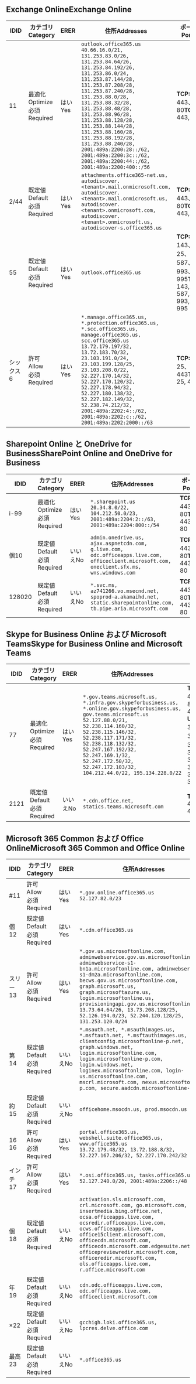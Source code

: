 <!--THIS FILE IS AUTOMATICALLY GENERATED. MANUAL CHANGES WILL BE OVERWRITTEN.-->
<!--Please contact the Office 365 Endpoints team with any questions.-->
<!--USGovGCCHigh endpoints version 2019102800-->
<!--File generated 2019-10-28 11:00:11.7430-->

## <a name="exchange-online"></a><span data-ttu-id="9d0db-101">Exchange Online</span><span class="sxs-lookup"><span data-stu-id="9d0db-101">Exchange Online</span></span>

<span data-ttu-id="9d0db-102">ID</span><span class="sxs-lookup"><span data-stu-id="9d0db-102">ID</span></span> | <span data-ttu-id="9d0db-103">カテゴリ</span><span class="sxs-lookup"><span data-stu-id="9d0db-103">Category</span></span> | <span data-ttu-id="9d0db-104">ER</span><span class="sxs-lookup"><span data-stu-id="9d0db-104">ER</span></span> | <span data-ttu-id="9d0db-105">住所</span><span class="sxs-lookup"><span data-stu-id="9d0db-105">Addresses</span></span> | <span data-ttu-id="9d0db-106">ポート</span><span class="sxs-lookup"><span data-stu-id="9d0db-106">Ports</span></span>
-- | -------------------- | --- | ------------------------------------------------------------------------------------------------------------------------------------------------------------------------------------------------------------------------------------------------------------------------------------------------------------------------------------------------------------------------------------------------------------------------------------------------ | -------------------------------
<span data-ttu-id="9d0db-107">1</span><span class="sxs-lookup"><span data-stu-id="9d0db-107">1</span></span> | <span data-ttu-id="9d0db-108">最適化</span><span class="sxs-lookup"><span data-stu-id="9d0db-108">Optimize</span></span><BR><span data-ttu-id="9d0db-109">必須</span><span class="sxs-lookup"><span data-stu-id="9d0db-109">Required</span></span> | <span data-ttu-id="9d0db-110">はい</span><span class="sxs-lookup"><span data-stu-id="9d0db-110">Yes</span></span> | `outlook.office365.us`<BR>`40.66.16.0/21, 131.253.83.0/26, 131.253.84.64/26, 131.253.84.192/26, 131.253.86.0/24, 131.253.87.144/28, 131.253.87.208/28, 131.253.87.240/28, 131.253.88.0/28, 131.253.88.32/28, 131.253.88.48/28, 131.253.88.96/28, 131.253.88.128/28, 131.253.88.144/28, 131.253.88.160/28, 131.253.88.192/28, 131.253.88.240/28, 2001:489a:2200:28::/62, 2001:489a:2200:3c::/62, 2001:489a:2200:44::/62, 2001:489a:2200:400::/56` | <span data-ttu-id="9d0db-111">**TCP:** 443、80</span><span class="sxs-lookup"><span data-stu-id="9d0db-111">**TCP:** 443, 80</span></span>
<span data-ttu-id="9d0db-112">2/4</span><span class="sxs-lookup"><span data-stu-id="9d0db-112">4</span></span> | <span data-ttu-id="9d0db-113">既定値</span><span class="sxs-lookup"><span data-stu-id="9d0db-113">Default</span></span><BR><span data-ttu-id="9d0db-114">必須</span><span class="sxs-lookup"><span data-stu-id="9d0db-114">Required</span></span> | <span data-ttu-id="9d0db-115">はい</span><span class="sxs-lookup"><span data-stu-id="9d0db-115">Yes</span></span> | `attachments.office365-net.us, autodiscover.<tenant>.mail.onmicrosoft.com, autodiscover.<tenant>.mail.onmicrosoft.us, autodiscover.<tenant>.onmicrosoft.com, autodiscover.<tenant>.onmicrosoft.us, autodiscover-s.office365.us` | <span data-ttu-id="9d0db-116">**TCP:** 443、80</span><span class="sxs-lookup"><span data-stu-id="9d0db-116">**TCP:** 443, 80</span></span>
<span data-ttu-id="9d0db-117">5</span><span class="sxs-lookup"><span data-stu-id="9d0db-117">5</span></span> | <span data-ttu-id="9d0db-118">既定値</span><span class="sxs-lookup"><span data-stu-id="9d0db-118">Default</span></span><BR><span data-ttu-id="9d0db-119">必須</span><span class="sxs-lookup"><span data-stu-id="9d0db-119">Required</span></span> | <span data-ttu-id="9d0db-120">はい</span><span class="sxs-lookup"><span data-stu-id="9d0db-120">Yes</span></span> | `outlook.office365.us` | <span data-ttu-id="9d0db-121">**TCP:** 143、25、587、993、995</span><span class="sxs-lookup"><span data-stu-id="9d0db-121">**TCP:** 143, 25, 587, 993, 995</span></span>
<span data-ttu-id="9d0db-122">シックス</span><span class="sxs-lookup"><span data-stu-id="9d0db-122">6</span></span> | <span data-ttu-id="9d0db-123">許可</span><span class="sxs-lookup"><span data-stu-id="9d0db-123">Allow</span></span><BR><span data-ttu-id="9d0db-124">必須</span><span class="sxs-lookup"><span data-stu-id="9d0db-124">Required</span></span> | <span data-ttu-id="9d0db-125">はい</span><span class="sxs-lookup"><span data-stu-id="9d0db-125">Yes</span></span> | `*.manage.office365.us, *.protection.office365.us, *.scc.office365.us, manage.office365.us, scc.office365.us`<BR>`13.72.179.197/32, 13.72.183.70/32, 23.103.191.0/24, 23.103.199.128/25, 23.103.208.0/22, 52.227.170.14/32, 52.227.170.120/32, 52.227.178.94/32, 52.227.180.138/32, 52.227.182.149/32, 52.238.74.212/32, 2001:489a:2202:4::/62, 2001:489a:2202:c::/62, 2001:489a:2202:2000::/63` | <span data-ttu-id="9d0db-126">**TCP:** 25、443</span><span class="sxs-lookup"><span data-stu-id="9d0db-126">**TCP:** 25, 443</span></span>

## <a name="sharepoint-online-and-onedrive-for-business"></a><span data-ttu-id="9d0db-127">Sharepoint Online と OneDrive for Business</span><span class="sxs-lookup"><span data-stu-id="9d0db-127">SharePoint Online and OneDrive for Business</span></span>

<span data-ttu-id="9d0db-128">ID</span><span class="sxs-lookup"><span data-stu-id="9d0db-128">ID</span></span> | <span data-ttu-id="9d0db-129">カテゴリ</span><span class="sxs-lookup"><span data-stu-id="9d0db-129">Category</span></span> | <span data-ttu-id="9d0db-130">ER</span><span class="sxs-lookup"><span data-stu-id="9d0db-130">ER</span></span> | <span data-ttu-id="9d0db-131">住所</span><span class="sxs-lookup"><span data-stu-id="9d0db-131">Addresses</span></span> | <span data-ttu-id="9d0db-132">ポート</span><span class="sxs-lookup"><span data-stu-id="9d0db-132">Ports</span></span>
-- | -------------------- | --- | ------------------------------------------------------------------------------------------------------------------------------------------- | ----------------
<span data-ttu-id="9d0db-133">i-9</span><span class="sxs-lookup"><span data-stu-id="9d0db-133">9</span></span> | <span data-ttu-id="9d0db-134">最適化</span><span class="sxs-lookup"><span data-stu-id="9d0db-134">Optimize</span></span><BR><span data-ttu-id="9d0db-135">必須</span><span class="sxs-lookup"><span data-stu-id="9d0db-135">Required</span></span> | <span data-ttu-id="9d0db-136">はい</span><span class="sxs-lookup"><span data-stu-id="9d0db-136">Yes</span></span> | `*.sharepoint.us`<BR>`20.34.8.0/22, 104.212.50.0/23, 2001:489a:2204:2::/63, 2001:489a:2204:800::/54` | <span data-ttu-id="9d0db-137">**TCP:** 443、80</span><span class="sxs-lookup"><span data-stu-id="9d0db-137">**TCP:** 443, 80</span></span>
<span data-ttu-id="9d0db-138">個</span><span class="sxs-lookup"><span data-stu-id="9d0db-138">10</span></span> | <span data-ttu-id="9d0db-139">既定値</span><span class="sxs-lookup"><span data-stu-id="9d0db-139">Default</span></span><BR><span data-ttu-id="9d0db-140">必須</span><span class="sxs-lookup"><span data-stu-id="9d0db-140">Required</span></span> | <span data-ttu-id="9d0db-141">いいえ</span><span class="sxs-lookup"><span data-stu-id="9d0db-141">No</span></span> | `admin.onedrive.us, ajax.aspnetcdn.com, g.live.com, odc.officeapps.live.com, officeclient.microsoft.com, oneclient.sfx.ms, wns.windows.com` | <span data-ttu-id="9d0db-142">**TCP:** 443、80</span><span class="sxs-lookup"><span data-stu-id="9d0db-142">**TCP:** 443, 80</span></span>
<span data-ttu-id="9d0db-143">1280</span><span class="sxs-lookup"><span data-stu-id="9d0db-143">20</span></span> | <span data-ttu-id="9d0db-144">既定値</span><span class="sxs-lookup"><span data-stu-id="9d0db-144">Default</span></span><BR><span data-ttu-id="9d0db-145">必須</span><span class="sxs-lookup"><span data-stu-id="9d0db-145">Required</span></span> | <span data-ttu-id="9d0db-146">いいえ</span><span class="sxs-lookup"><span data-stu-id="9d0db-146">No</span></span> | `*.svc.ms, az741266.vo.msecnd.net, spoprod-a.akamaihd.net, static.sharepointonline.com, tb.pipe.aria.microsoft.com` | <span data-ttu-id="9d0db-147">**TCP:** 443、80</span><span class="sxs-lookup"><span data-stu-id="9d0db-147">**TCP:** 443, 80</span></span>

## <a name="skype-for-business-online-and-microsoft-teams"></a><span data-ttu-id="9d0db-148">Skype for Business Online および Microsoft Teams</span><span class="sxs-lookup"><span data-stu-id="9d0db-148">Skype for Business Online and Microsoft Teams</span></span>

<span data-ttu-id="9d0db-149">ID</span><span class="sxs-lookup"><span data-stu-id="9d0db-149">ID</span></span> | <span data-ttu-id="9d0db-150">カテゴリ</span><span class="sxs-lookup"><span data-stu-id="9d0db-150">Category</span></span> | <span data-ttu-id="9d0db-151">ER</span><span class="sxs-lookup"><span data-stu-id="9d0db-151">ER</span></span> | <span data-ttu-id="9d0db-152">住所</span><span class="sxs-lookup"><span data-stu-id="9d0db-152">Addresses</span></span> | <span data-ttu-id="9d0db-153">ポート</span><span class="sxs-lookup"><span data-stu-id="9d0db-153">Ports</span></span>
-- | -------------------- | --- | --------------------------------------------------------------------------------------------------------------------------------------------------------------------------------------------------------------------------------------------------------------------------------------------------------------------------------- | ---------------------------------------------------
<span data-ttu-id="9d0db-154">7</span><span class="sxs-lookup"><span data-stu-id="9d0db-154">7</span></span> | <span data-ttu-id="9d0db-155">最適化</span><span class="sxs-lookup"><span data-stu-id="9d0db-155">Optimize</span></span><BR><span data-ttu-id="9d0db-156">必須</span><span class="sxs-lookup"><span data-stu-id="9d0db-156">Required</span></span> | <span data-ttu-id="9d0db-157">はい</span><span class="sxs-lookup"><span data-stu-id="9d0db-157">Yes</span></span> | `*.gov.teams.microsoft.us, *.infra.gov.skypeforbusiness.us, *.online.gov.skypeforbusiness.us, gov.teams.microsoft.us`<BR>`52.127.88.0/21, 52.238.114.160/32, 52.238.115.146/32, 52.238.117.171/32, 52.238.118.132/32, 52.247.167.192/32, 52.247.169.1/32, 52.247.172.50/32, 52.247.172.103/32, 104.212.44.0/22, 195.134.228.0/22` | <span data-ttu-id="9d0db-158">**TCP:** 443、80</span><span class="sxs-lookup"><span data-stu-id="9d0db-158">**TCP:** 443, 80</span></span><BR><span data-ttu-id="9d0db-159">**UDP:** 3478、3479、3480、3481</span><span class="sxs-lookup"><span data-stu-id="9d0db-159">**UDP:** 3478, 3479, 3480, 3481</span></span>
<span data-ttu-id="9d0db-160">21</span><span class="sxs-lookup"><span data-stu-id="9d0db-160">21</span></span> | <span data-ttu-id="9d0db-161">既定値</span><span class="sxs-lookup"><span data-stu-id="9d0db-161">Default</span></span><BR><span data-ttu-id="9d0db-162">必須</span><span class="sxs-lookup"><span data-stu-id="9d0db-162">Required</span></span> | <span data-ttu-id="9d0db-163">いいえ</span><span class="sxs-lookup"><span data-stu-id="9d0db-163">No</span></span> | `*.cdn.office.net, statics.teams.microsoft.com` | <span data-ttu-id="9d0db-164">**TCP:** 443</span><span class="sxs-lookup"><span data-stu-id="9d0db-164">**TCP:** 443</span></span>

## <a name="microsoft-365-common-and-office-online"></a><span data-ttu-id="9d0db-165">Microsoft 365 Common および Office Online</span><span class="sxs-lookup"><span data-stu-id="9d0db-165">Microsoft 365 Common and Office Online</span></span>

<span data-ttu-id="9d0db-166">ID</span><span class="sxs-lookup"><span data-stu-id="9d0db-166">ID</span></span> | <span data-ttu-id="9d0db-167">カテゴリ</span><span class="sxs-lookup"><span data-stu-id="9d0db-167">Category</span></span> | <span data-ttu-id="9d0db-168">ER</span><span class="sxs-lookup"><span data-stu-id="9d0db-168">ER</span></span> | <span data-ttu-id="9d0db-169">住所</span><span class="sxs-lookup"><span data-stu-id="9d0db-169">Addresses</span></span> | <span data-ttu-id="9d0db-170">ポート</span><span class="sxs-lookup"><span data-stu-id="9d0db-170">Ports</span></span>
-- | ------------------- | --- | --------------------------------------------------------------------------------------------------------------------------------------------------------------------------------------------------------------------------------------------------------------------------------------------------------------------------------------------------------------------------------------------------------------------- | ----------------
<span data-ttu-id="9d0db-171">#</span><span class="sxs-lookup"><span data-stu-id="9d0db-171">11</span></span> | <span data-ttu-id="9d0db-172">許可</span><span class="sxs-lookup"><span data-stu-id="9d0db-172">Allow</span></span><BR><span data-ttu-id="9d0db-173">必須</span><span class="sxs-lookup"><span data-stu-id="9d0db-173">Required</span></span> | <span data-ttu-id="9d0db-174">はい</span><span class="sxs-lookup"><span data-stu-id="9d0db-174">Yes</span></span> | `*.gov.online.office365.us`<BR>`52.127.82.0/23` | <span data-ttu-id="9d0db-175">**TCP:** 443</span><span class="sxs-lookup"><span data-stu-id="9d0db-175">**TCP:** 443</span></span>
<span data-ttu-id="9d0db-176">個</span><span class="sxs-lookup"><span data-stu-id="9d0db-176">12</span></span> | <span data-ttu-id="9d0db-177">既定値</span><span class="sxs-lookup"><span data-stu-id="9d0db-177">Default</span></span><BR><span data-ttu-id="9d0db-178">必須</span><span class="sxs-lookup"><span data-stu-id="9d0db-178">Required</span></span> | <span data-ttu-id="9d0db-179">はい</span><span class="sxs-lookup"><span data-stu-id="9d0db-179">Yes</span></span> | `*.cdn.office365.us` | <span data-ttu-id="9d0db-180">**TCP:** 443</span><span class="sxs-lookup"><span data-stu-id="9d0db-180">**TCP:** 443</span></span>
<span data-ttu-id="9d0db-181">スリー</span><span class="sxs-lookup"><span data-stu-id="9d0db-181">13</span></span> | <span data-ttu-id="9d0db-182">許可</span><span class="sxs-lookup"><span data-stu-id="9d0db-182">Allow</span></span><BR><span data-ttu-id="9d0db-183">必須</span><span class="sxs-lookup"><span data-stu-id="9d0db-183">Required</span></span> | <span data-ttu-id="9d0db-184">はい</span><span class="sxs-lookup"><span data-stu-id="9d0db-184">Yes</span></span> | `*.gov.us.microsoftonline.com, adminwebservice.gov.us.microsoftonline.com, adminwebservice-s1-bn1a.microsoftonline.com, adminwebservice-s1-dm2a.microsoftonline.com, becws.gov.us.microsoftonline.com, graph.microsoft.us, graph.microsoftazure.us, login.microsoftonline.us, provisioningapi.gov.us.microsoftonline.com`<BR>`13.73.64.64/26, 13.73.208.128/25, 52.126.194.0/23, 52.244.120.128/25, 131.253.120.0/24` | <span data-ttu-id="9d0db-185">**TCP:** 443</span><span class="sxs-lookup"><span data-stu-id="9d0db-185">**TCP:** 443</span></span>
<span data-ttu-id="9d0db-186">第</span><span class="sxs-lookup"><span data-stu-id="9d0db-186">14</span></span> | <span data-ttu-id="9d0db-187">既定値</span><span class="sxs-lookup"><span data-stu-id="9d0db-187">Default</span></span><BR><span data-ttu-id="9d0db-188">必須</span><span class="sxs-lookup"><span data-stu-id="9d0db-188">Required</span></span> | <span data-ttu-id="9d0db-189">いいえ</span><span class="sxs-lookup"><span data-stu-id="9d0db-189">No</span></span> | `*.msauth.net, *.msauthimages.us, *.msftauth.net, *.msftauthimages.us, clientconfig.microsoftonline-p.net, graph.windows.net, login.microsoftonline.com, login.microsoftonline-p.com, login.windows.net, loginex.microsoftonline.com, login-us.microsoftonline.com, mscrl.microsoft.com, nexus.microsoftonline-p.com, secure.aadcdn.microsoftonline-p.com` | <span data-ttu-id="9d0db-190">**TCP:** 443</span><span class="sxs-lookup"><span data-stu-id="9d0db-190">**TCP:** 443</span></span>
<span data-ttu-id="9d0db-191">約</span><span class="sxs-lookup"><span data-stu-id="9d0db-191">15</span></span> | <span data-ttu-id="9d0db-192">既定値</span><span class="sxs-lookup"><span data-stu-id="9d0db-192">Default</span></span><BR><span data-ttu-id="9d0db-193">必須</span><span class="sxs-lookup"><span data-stu-id="9d0db-193">Required</span></span> | <span data-ttu-id="9d0db-194">いいえ</span><span class="sxs-lookup"><span data-stu-id="9d0db-194">No</span></span> | `officehome.msocdn.us, prod.msocdn.us` | <span data-ttu-id="9d0db-195">**TCP:** 443、80</span><span class="sxs-lookup"><span data-stu-id="9d0db-195">**TCP:** 443, 80</span></span>
<span data-ttu-id="9d0db-196">16 </span><span class="sxs-lookup"><span data-stu-id="9d0db-196">16</span></span> | <span data-ttu-id="9d0db-197">許可</span><span class="sxs-lookup"><span data-stu-id="9d0db-197">Allow</span></span><BR><span data-ttu-id="9d0db-198">必須</span><span class="sxs-lookup"><span data-stu-id="9d0db-198">Required</span></span> | <span data-ttu-id="9d0db-199">はい</span><span class="sxs-lookup"><span data-stu-id="9d0db-199">Yes</span></span> | `portal.office365.us, webshell.suite.office365.us, www.office365.us`<BR>`13.72.179.48/32, 13.72.188.8/32, 52.227.167.206/32, 52.227.170.242/32` | <span data-ttu-id="9d0db-200">**TCP:** 443、80</span><span class="sxs-lookup"><span data-stu-id="9d0db-200">**TCP:** 443, 80</span></span>
<span data-ttu-id="9d0db-201">インチ</span><span class="sxs-lookup"><span data-stu-id="9d0db-201">17</span></span> | <span data-ttu-id="9d0db-202">許可</span><span class="sxs-lookup"><span data-stu-id="9d0db-202">Allow</span></span><BR><span data-ttu-id="9d0db-203">必須</span><span class="sxs-lookup"><span data-stu-id="9d0db-203">Required</span></span> | <span data-ttu-id="9d0db-204">はい</span><span class="sxs-lookup"><span data-stu-id="9d0db-204">Yes</span></span> | `*.osi.office365.us, tasks.office365.us`<BR>`52.127.240.0/20, 2001:489a:2206::/48` | <span data-ttu-id="9d0db-205">**TCP:** 443</span><span class="sxs-lookup"><span data-stu-id="9d0db-205">**TCP:** 443</span></span>
<span data-ttu-id="9d0db-206">個</span><span class="sxs-lookup"><span data-stu-id="9d0db-206">18</span></span> | <span data-ttu-id="9d0db-207">既定値</span><span class="sxs-lookup"><span data-stu-id="9d0db-207">Default</span></span><BR><span data-ttu-id="9d0db-208">必須</span><span class="sxs-lookup"><span data-stu-id="9d0db-208">Required</span></span> | <span data-ttu-id="9d0db-209">いいえ</span><span class="sxs-lookup"><span data-stu-id="9d0db-209">No</span></span> | `activation.sls.microsoft.com, crl.microsoft.com, go.microsoft.com, insertmedia.bing.office.net, ocsa.officeapps.live.com, ocsredir.officeapps.live.com, ocws.officeapps.live.com, office15client.microsoft.com, officecdn.microsoft.com, officecdn.microsoft.com.edgesuite.net, officepreviewredir.microsoft.com, officeredir.microsoft.com, ols.officeapps.live.com, r.office.microsoft.com` | <span data-ttu-id="9d0db-210">**TCP:** 443、80</span><span class="sxs-lookup"><span data-stu-id="9d0db-210">**TCP:** 443, 80</span></span>
<span data-ttu-id="9d0db-211">年</span><span class="sxs-lookup"><span data-stu-id="9d0db-211">19</span></span> | <span data-ttu-id="9d0db-212">既定値</span><span class="sxs-lookup"><span data-stu-id="9d0db-212">Default</span></span><BR><span data-ttu-id="9d0db-213">必須</span><span class="sxs-lookup"><span data-stu-id="9d0db-213">Required</span></span> | <span data-ttu-id="9d0db-214">いいえ</span><span class="sxs-lookup"><span data-stu-id="9d0db-214">No</span></span> | `cdn.odc.officeapps.live.com, odc.officeapps.live.com, officeclient.microsoft.com` | <span data-ttu-id="9d0db-215">**TCP:** 443、80</span><span class="sxs-lookup"><span data-stu-id="9d0db-215">**TCP:** 443, 80</span></span>
<span data-ttu-id="9d0db-216">×</span><span class="sxs-lookup"><span data-stu-id="9d0db-216">22</span></span> | <span data-ttu-id="9d0db-217">既定値</span><span class="sxs-lookup"><span data-stu-id="9d0db-217">Default</span></span><BR><span data-ttu-id="9d0db-218">必須</span><span class="sxs-lookup"><span data-stu-id="9d0db-218">Required</span></span> | <span data-ttu-id="9d0db-219">いいえ</span><span class="sxs-lookup"><span data-stu-id="9d0db-219">No</span></span> | `gcchigh.loki.office365.us, lpcres.delve.office.com` | <span data-ttu-id="9d0db-220">**TCP:** 443</span><span class="sxs-lookup"><span data-stu-id="9d0db-220">**TCP:** 443</span></span>
<span data-ttu-id="9d0db-221">最高</span><span class="sxs-lookup"><span data-stu-id="9d0db-221">23</span></span> | <span data-ttu-id="9d0db-222">既定値</span><span class="sxs-lookup"><span data-stu-id="9d0db-222">Default</span></span><BR><span data-ttu-id="9d0db-223">必須</span><span class="sxs-lookup"><span data-stu-id="9d0db-223">Required</span></span> | <span data-ttu-id="9d0db-224">いいえ</span><span class="sxs-lookup"><span data-stu-id="9d0db-224">No</span></span> | `*.office365.us` | <span data-ttu-id="9d0db-225">**TCP:** 443、80</span><span class="sxs-lookup"><span data-stu-id="9d0db-225">**TCP:** 443, 80</span></span>
